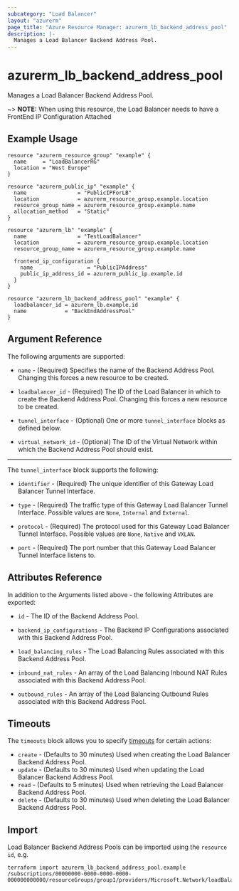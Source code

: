 ```yaml
---
subcategory: "Load Balancer"
layout: "azurerm"
page_title: "Azure Resource Manager: azurerm_lb_backend_address_pool"
description: |-
  Manages a Load Balancer Backend Address Pool.
---
```


# azurerm_lb_backend_address_pool

Manages a Load Balancer Backend Address Pool.

~> **NOTE:** When using this resource, the Load Balancer needs to have a FrontEnd IP Configuration Attached

## Example Usage

```hcl
resource "azurerm_resource_group" "example" {
  name     = "LoadBalancerRG"
  location = "West Europe"
}

resource "azurerm_public_ip" "example" {
  name                = "PublicIPForLB"
  location            = azurerm_resource_group.example.location
  resource_group_name = azurerm_resource_group.example.name
  allocation_method   = "Static"
}

resource "azurerm_lb" "example" {
  name                = "TestLoadBalancer"
  location            = azurerm_resource_group.example.location
  resource_group_name = azurerm_resource_group.example.name

  frontend_ip_configuration {
    name                 = "PublicIPAddress"
    public_ip_address_id = azurerm_public_ip.example.id
  }
}

resource "azurerm_lb_backend_address_pool" "example" {
  loadbalancer_id = azurerm_lb.example.id
  name            = "BackEndAddressPool"
}
```

## Argument Reference

The following arguments are supported:

* `name` - (Required) Specifies the name of the Backend Address Pool. Changing this forces a new resource to be created.
  
* `loadbalancer_id` - (Required) The ID of the Load Balancer in which to create the Backend Address Pool. Changing this forces a new resource to be created.

* `tunnel_interface` - (Optional) One or more `tunnel_interface` blocks as defined below.

* `virtual_network_id` - (Optional) The ID of the Virtual Network within which the Backend Address Pool should exist.

---

The `tunnel_interface` block supports the following:

* `identifier` - (Required) The unique identifier of this Gateway Load Balancer Tunnel Interface.

* `type` - (Required) The traffic type of this Gateway Load Balancer Tunnel Interface. Possible values are `None`, `Internal` and `External`.

* `protocol` - (Required) The protocol used for this Gateway Load Balancer Tunnel Interface. Possible values are `None`, `Native` and `VXLAN`.

* `port` - (Required) The port number that this Gateway Load Balancer Tunnel Interface listens to.

## Attributes Reference

In addition to the Arguments listed above - the following Attributes are exported:

* `id` - The ID of the Backend Address Pool.
  
* `backend_ip_configurations` - The Backend IP Configurations associated with this Backend Address Pool.

* `load_balancing_rules` - The Load Balancing Rules associated with this Backend Address Pool.

* `inbound_nat_rules` - An array of the Load Balancing Inbound NAT Rules associated with this Backend Address Pool.

* `outbound_rules` - An array of the Load Balancing Outbound Rules associated with this Backend Address Pool.

## Timeouts

The `timeouts` block allows you to specify [timeouts](https://www.terraform.io/language/resources/syntax#operation-timeouts) for certain actions:

* `create` - (Defaults to 30 minutes) Used when creating the Load Balancer Backend Address Pool.
* `update` - (Defaults to 30 minutes) Used when updating the Load Balancer Backend Address Pool.
* `read` - (Defaults to 5 minutes) Used when retrieving the Load Balancer Backend Address Pool.
* `delete` - (Defaults to 30 minutes) Used when deleting the Load Balancer Backend Address Pool.

## Import

Load Balancer Backend Address Pools can be imported using the `resource id`, e.g.

```shell
terraform import azurerm_lb_backend_address_pool.example /subscriptions/00000000-0000-0000-0000-000000000000/resourceGroups/group1/providers/Microsoft.Network/loadBalancers/lb1/backendAddressPools/pool1
```
